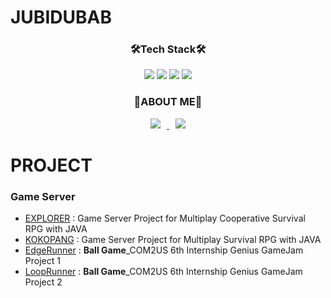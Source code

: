 # JUBIDUBAB

<!-- TECH STACK -->
<div align=center><h3>🛠️Tech Stack🛠️</div>  
<div align=center>
 <img src="https://img.shields.io/badge/C%23-A8B9CC?style=flat&logo=sharp&logoColor=white"/></a> 
 <img src="https://img.shields.io/badge/C++-A8B9CC?style=flat&logo=cplusplus&logoColor=white"/></a> 
 <img src="https://img.shields.io/badge/Java-A8B9CC?style=flat-square&logo=Java&logoColor=white"/></a> 
 <img src="https://img.shields.io/badge/23-A8B9CC?style=flat&logo=Python&logoColor=white"/></a>
</div>


<!-- ABOUT ME -->
<div align=center><h3>🌻ABOUT ME🌻</div>
<div align=center>
<a href="https://jubidubab.tistory.com/"> <img src="http://img.shields.io/badge/-Tech%20Blog-655ced?style=flat&logo=github&link=https://byul91oh.tistory.com/" style="height : auto; margin-left : 10px; margin-right : 10px;"/> </a> <a href="https://instagram.com/mangae1004/"> <img src="http://img.shields.io/badge/-Instagram-black?style=flat&logo=Instagram&link=https://instagram.com/fivepxint/" style="height : auto; margin-left : 10px; margin-right : 10px;"/> </a> </div>


# PROJECT
### Game Server
- [EXPLORER](https:///github.com/LeeeJooo/GAMESERVER-EXPLORER) : Game Server Project for Multiplay Cooperative Survival RPG with JAVA
- [KOKOPANG](https://github.com/LeeeJooo/GAMESERVER-KOKOPANG) : Game Server Project for Multiplay Survival RPG with JAVA
- [EdgeRunner](https://github.com/LeeeJooo/GameJam_EdgeRunner) : **Ball Game**_COM2US 6th Internship Genius GameJam Project 1
- [LoopRunner](https://github.com/LeeeJooo/GameJam_LoopRunner) : **Ball Game**_COM2US 6th Internship Genius GameJam Project 2

<!--
![footer](https://capsule-render.vercel.app/api?type=slice&color=9100ff&height=130&section=footer)
-->

<!--
<< 참고 사이트 >>
Simple Icon : simpleicons.org
Shields : shields.io
https://newwisdom.tistory.com/12  : 전반적으로 참고할만한 사이트
https://www.colorhexa.com/eeff00  : 컬러코드 참고 사이트
https://www.emojicopy.com/        : 이모티콘 다운로드 사이트


<< 배지 만들기 >>
<img src="https://img.shields.io/badge/쓰고자하는텍스트이름-컬러코드?style=flat-square&logo=심플아이콘에서아이콘이름&logoColor=white"/></a>

 -->
